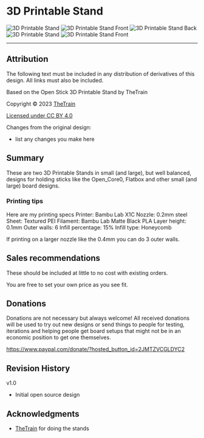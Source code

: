 # 3D Printable Stand
![3D Printable Stand](https://github.com/OpenStickCommunity/Hardware/blob/main/3D%20Prints/3D%20Printable%20Stand/Images/3D%20Printable%20Stand%20-%20Render.png)
![3D Printable Stand Front](https://github.com/OpenStickCommunity/Hardware/blob/main/3D%20Prints/3D%20Printable%20Stand/Images/3D%20Printable%20Stand%20-%20Front.jpg)
![3D Printable Stand Back](https://github.com/OpenStickCommunity/Hardware/blob/main/3D%20Prints/3D%20Printable%20Stand/Images/3D%20Printable%20Stand%20-%20Back.jpg)
![3D Printable Stand](https://github.com/OpenStickCommunity/Hardware/blob/main/3D%20Prints/3D%20Printable%20Stand/Images/3D%20Printable%20Stand%20-%20Render%20-%20Large.png)
![3D Printable Stand Front](https://github.com/OpenStickCommunity/Hardware/blob/main/3D%20Prints/3D%20Printable%20Stand/Images/3D%20Printable%20Stand%20-%20Front%20-%20Large.JPG)

---

## Attribution

The following text must be included in any distribution of derivatives of this design. All links must also be included.

Based on the Open Stick 3D Printable Stand by TheTrain

Copyright © 2023 [TheTrain](https://github.com/TheTrainGoes)

[Licensed under CC BY 4.0](https://creativecommons.org/licenses/by/4.0/)

Changes from the original design:
  - list any changes you make here


## Summary

These are two 3D Printable Stands in small (and large), but well balanced, designs for holding sticks like the Open_Core0, Flatbox and other small (and large) board designs. 


### Printing tips

Here are my printing specs
Printer: Bambu Lab X1C
Nozzle: 0.2mm steel
Sheet: Textured PEI
Filament: Bambu Lab Matte Black PLA
Layer height: 0.1mm
Outer walls: 6
Infill percentage: 15%
Infill type: Honeycomb

If printing on a larger nozzle like the 0.4mm you can do 3 outer walls.


## Sales recommendations

These should be included at little to no cost with existing orders.

You are free to set your own price as you see fit. 


## Donations

Donations are not necessary but always welcome!  All received donations will be used to try out new designs or send things to people for testing, iterations and helping people get board setups that might not be in an economic position to get one themselves.

https://www.paypal.com/donate/?hosted_button_id=2JMTZVCGLDYC2

## Revision History

v1.0
- Initial open source design

## Acknowledgments

- [TheTrain](https://github.com/TheTrainGoes) for doing the stands

